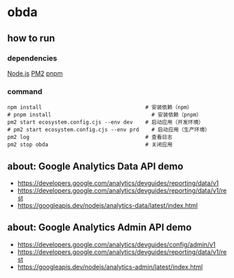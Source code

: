 # obda

## how to run

### dependencies

[Node.js](https://nodejs.org)
[PM2](https://pm2.keymetrics.io/)
[pnpm](https://pnpm.io/)

### command

```shell
npm install                                 # 安装依赖（npm）
# pnpm install                                # 安装依赖（pnpm）
pm2 start ecosystem.config.cjs --env dev    # 启动应用（开发环境）
# pm2 start ecosystem.config.cjs --env prd    # 启动应用（生产环境）
pm2 log                                     # 查看日志
pm2 stop obda                               # 关闭应用
```

## about: Google Analytics Data API demo

- https://developers.google.com/analytics/devguides/reporting/data/v1
- https://developers.google.com/analytics/devguides/reporting/data/v1/rest
- https://googleapis.dev/nodejs/analytics-data/latest/index.html

## about: Google Analytics Admin API demo
- https://developers.google.com/analytics/devguides/config/admin/v1
- https://developers.google.com/analytics/devguides/reporting/data/v1/rest
- https://googleapis.dev/nodejs/analytics-admin/latest/index.html
